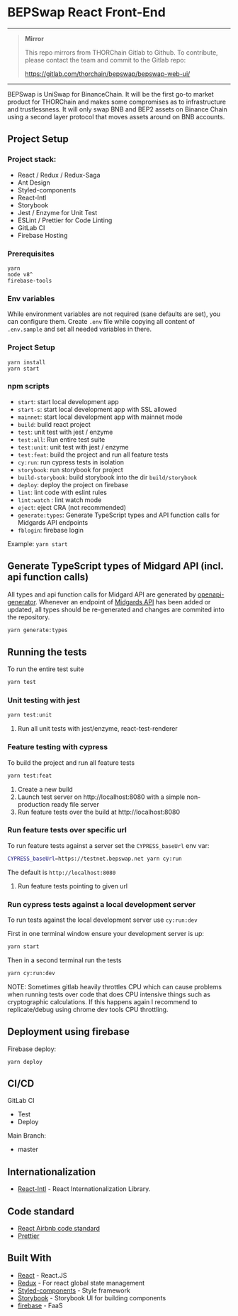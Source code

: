 # BEPSwap React Front-End

---

> **Mirror**
>
> This repo mirrors from THORChain Gitlab to Github.
> To contribute, please contact the team and commit to the Gitlab repo:
>
> https://gitlab.com/thorchain/bepswap/bepswap-web-ui/

---

BEPSwap is UniSwap for BinanceChain. It will be the first go-to market product for THORChain and makes some compromises as to infrastructure and trustlessness. It will only swap BNB and BEP2 assets on Binance Chain using a second layer protocol that moves assets around on BNB accounts.

## Project Setup

### Project stack:

- React / Redux / Redux-Saga
- Ant Design
- Styled-components
- React-Intl
- Storybook
- Jest / Enzyme for Unit Test
- ESLint / Prettier for Code Linting
- GitLab CI
- Firebase Hosting

### Prerequisites

```
yarn
node v8^
firebase-tools
```

### Env variables

While environment variables are not required (sane defaults are set), you can configure them. Create `.env` file while copying all content of `.env.sample` and set all needed variables in there.

### Project Setup

```
yarn install
yarn start
```

### npm scripts

- `start`: start local development app
- `start-s`: start local development app with SSL allowed
- `mainnet`: start local development app with mainnet mode
- `build`: build react project
- `test`: unit test with jest / enzyme
- `test:all`: Run entire test suite
- `test:unit`: unit test with jest / enzyme
- `test:feat`: build the project and run all feature tests
- `cy:run`: run cypress tests in isolation
- `storybook`: run storybook for project
- `build-storybook`: build storybook into the dir `build/storybook`
- `deploy`: deploy the project on firebase
- `lint`: lint code with eslint rules
- `lint:watch` : lint watch mode
- `eject`: eject CRA (not recommended)
- `generate:types`: Generate TypeScript types and API function calls for Midgards API endpoints
- `fblogin`: firebase login

Example: `yarn start`

## Generate TypeScript types of Midgard API (incl. api function calls)

All types and api function calls for Midgard API are generated by [openapi-generator](https://openapi-generator.tech/). Whenever an endpoint of [Midgards API](http://159.89.252.210:8080/v1/doc) has been added or updated, all types should be re-generated and changes are commited into the repository.

```bash
yarn generate:types
```

## Running the tests

To run the entire test suite

```bash
yarn test
```

### Unit testing with jest

```bash
yarn test:unit
```

1. Run all unit tests with jest/enzyme, react-test-renderer

### Feature testing with cypress

To build the project and run all feature tests

```bash
yarn test:feat
```

1. Create a new build
1. Launch test server on http://localhost:8080 with a simple non-production ready file server
1. Run feature tests over the build at http://localhost:8080

### Run feature tests over specific url

To run feature tests against a server set the `CYPRESS_baseUrl` env var:

```bash
CYPRESS_baseUrl=https://testnet.bepswap.net yarn cy:run
```

The default is `http://localhost:8080`

1. Run feature tests pointing to given url

### Run cypress tests against a local development server

To run tests against the local development server use `cy:run:dev`

First in one terminal window ensure your development server is up:

```bash
yarn start
```

Then in a second terminal run the tests

```bash
yarn cy:run:dev
```

NOTE: Sometimes gitlab heavily throttles CPU which can cause problems when running tests over code that does CPU intensive things such as cryptographic calculations. If this happens again I recommend to replicate/debug using chrome dev tools CPU throttling.

## Deployment using firebase

Firebase deploy:

```
yarn deploy
```

## CI/CD

GitLab CI

- Test
- Deploy

Main Branch:

- master

## Internationalization

- [React-Intl](https://github.com/formatjs/react-intl) - React Internationalization Library.

## Code standard

- [React Airbnb code standard](https://github.com/airbnb/javascript/tree/master/react)
- [Prettier](https://prettier.io/)

## Built With

- [React](https://reactjs.org) - React.JS
- [Redux](https://github.com/reduxjs/redux) - For react global state management
- [Styled-components](https://www.styled-components.com/) - Style framework
- [Storybook](https://storybook.js.org/) - Storybook UI for building components
- [firebase](https://firebase.google.com/) - FaaS
